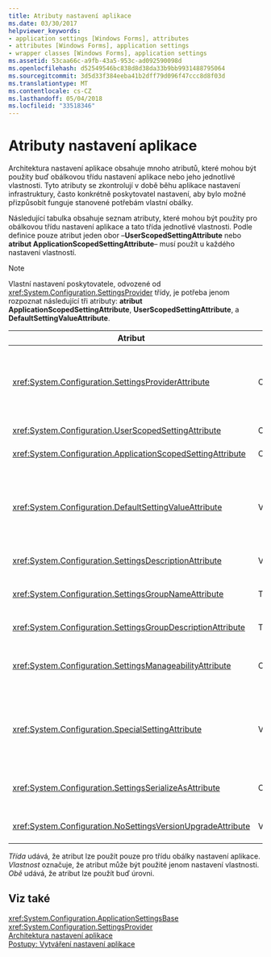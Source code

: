 ```yaml
---
title: Atributy nastavení aplikace
ms.date: 03/30/2017
helpviewer_keywords:
- application settings [Windows Forms], attributes
- attributes [Windows Forms], application settings
- wrapper classes [Windows Forms], application settings
ms.assetid: 53caa66c-a9fb-43a5-953c-ad092590098d
ms.openlocfilehash: d52549546bc838d8d38da33b9bb9931488795064
ms.sourcegitcommit: 3d5d33f384eeba41b2dff79d096f47ccc8d8f03d
ms.translationtype: MT
ms.contentlocale: cs-CZ
ms.lasthandoff: 05/04/2018
ms.locfileid: "33518346"
---
```

# <a name="application-settings-attributes"></a>Atributy nastavení aplikace
Architektura nastavení aplikace obsahuje mnoho atributů, které mohou být použity buď obálkovou třídu nastavení aplikace nebo jeho jednotlivé vlastnosti. Tyto atributy se zkontrolují v době běhu aplikace nastavení infrastruktury, často konkrétně poskytovatel nastavení, aby bylo možné přizpůsobit funguje stanovené potřebám vlastní obálky.  
  
 Následující tabulka obsahuje seznam atributy, které mohou být použity pro obálkovou třídu nastavení aplikace a tato třída jednotlivé vlastnosti. Podle definice pouze atribut jeden obor –**UserScopedSettingAttribute** nebo **atribut ApplicationScopedSettingAttribute**– musí použít u každého nastavení vlastností.  
  
> [!NOTE]
>  Vlastní nastavení poskytovatele, odvozené od <xref:System.Configuration.SettingsProvider> třídy, je potřeba jenom rozpoznat následující tři atributy: **atribut ApplicationScopedSettingAttribute**, **UserScopedSettingAttribute**, a **DefaultSettingValueAttribute**.  
  
|Atribut|cíl|Popis|  
|---------------|------------|-----------------|  
|<xref:System.Configuration.SettingsProviderAttribute>|Obě|Určuje krátký název poskytovatele nastavení chcete použít pro trvalost.<br /><br /> Pokud je tento atribut není zadaný, výchozí zprostředkovatel <xref:System.Configuration.LocalFileSettingsProvider>, předpokládá se.|  
|<xref:System.Configuration.UserScopedSettingAttribute>|Obě|Definuje vlastnost jako nastavení uživatelských aplikací.|  
|<xref:System.Configuration.ApplicationScopedSettingAttribute>|Obě|Definuje vlastnost jako nastavení aplikace s rozsahem aplikace.|  
|<xref:System.Configuration.DefaultSettingValueAttribute>|Vlastnost|Určuje řetězec, který lze deserializovat zprostředkovatelem do pevně výchozí hodnoty pro tuto vlastnost.<br /><br /> <xref:System.Configuration.LocalFileSettingsProvider> Nevyžaduje, aby tento atribut a přepíše libovolná hodnota zadaná tímto atributem Pokud je hodnota nenastavili jako trvalé.|  
|<xref:System.Configuration.SettingsDescriptionAttribute>|Vlastnost|Poskytuje popisný test pro individuální nastavení, používá primárně nástroje pro spuštění a návrhu.|  
|<xref:System.Configuration.SettingsGroupNameAttribute>|Třída|Poskytuje explicitní název pro skupinu nastavení. Pokud tento atribut nebyl nalezen, <xref:System.Configuration.ApplicationSettingsBase> používá název třídy obálku.|  
|<xref:System.Configuration.SettingsGroupDescriptionAttribute>|Třída|Poskytuje popisný testu pro skupinu nastavení, používá primárně nástroje pro spuštění a návrhu.|  
|<xref:System.Configuration.SettingsManageabilityAttribute>|Obě|Určuje nula nebo více možností správy služeb, které by měly být zadané nastavení skupina nebo vlastnost. Jsou k dispozici služby popsaného <xref:System.Configuration.SettingsManageability> výčtu.|  
|<xref:System.Configuration.SpecialSettingAttribute>|Vlastnost|Označuje, že nastavení patří do speciální předdefinované kategorie, jako je například připojovací řetězec, která navrhuje speciální zpracování zprostředkovatelem nastavení. Jsou definovány předdefinovaných kategorií pro tento atribut <xref:System.Configuration.SpecialSetting> výčtu.|  
|<xref:System.Configuration.SettingsSerializeAsAttribute>|Obě|Určuje upřednostňovaný serializace mechanismus pro nastavení skupina nebo vlastnost. Mechanismy dostupné serializace jsou definovány <xref:System.Configuration.SettingsSerializeAs> výčtu.|  
|<xref:System.Configuration.NoSettingsVersionUpgradeAttribute>|Vlastnost|Určuje, že nastavení poskytovatele měli vypnout všechny funkce upgradu aplikace pro vlastnost označena.|  
  
 *Třída* udává, že atribut lze použít pouze pro třídu obálky nastavení aplikace. *Vlastnost* označuje, že atribut může být použité jenom nastavení vlastnosti. *Obě* udává, že atribut lze použít buď úrovni.  
  
## <a name="see-also"></a>Viz také  
 <xref:System.Configuration.ApplicationSettingsBase>  
 <xref:System.Configuration.SettingsProvider>  
 [Architektura nastavení aplikace](../../../../docs/framework/winforms/advanced/application-settings-architecture.md)  
 [Postupy: Vytváření nastavení aplikace](http://msdn.microsoft.com/library/53b3af80-1c02-4e35-99c6-787663148945)
